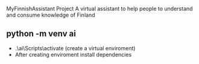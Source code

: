 MyFinnishAssistant Project
A virtual assistant to help people to understand and consume knowledge of Finland

##  python -m venv ai      
- .\ai\Scripts\activate (create a virtual enviroment)
-  After creating enviroment install dependencies
